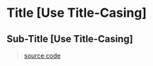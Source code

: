 # Title [Use Title-Casing]

## Sub-Title [Use Title-Casing] 

> [source code](https://jsfiddle.net/bvpe4j39/#height=600)
